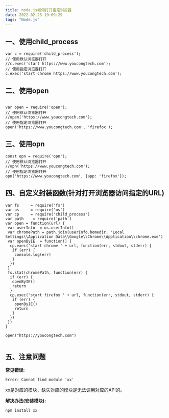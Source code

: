 ```yaml
---
title: node.js如何打开指定浏览器
date: 2022-02-25 19:09:29
tags: "Node.js"
---
```



## 一、使用child_process
<!--more-->

```
var c = require('child_process');
// 使用默认浏览器打开
//c.exec('start https://www.youcongtech.com');
// 使用指定浏览器打开
c.exec('start chrome https://www.youcongtech.com');

```

## 二、使用open
```

var open = require('open');
// 使用默认浏览器打开
//open('https://www.youcongtech.com');
// 使用指定浏览器打开
open('https://www.youcongtech.com', 'firefox');

```

## 三、使用opn
```
const opn = require('opn');
// 使用默认浏览器打开
//opn('https://www.youcongtech.com');
// 使用指定浏览器打开
opn('https://www.youcongtech.com', {app: 'firefox'});

```

## 四、自定义封装函数(针对打开浏览器访问指定的URL)
```
var fs     = require('fs')
var os     = require('os')
var cp     = require('child_process')
var path    = require('path')
var open = function(url) {
 var userInfo  = os.userInfo()
 var chromePath = path.join(userInfo.homedir, 'Local Settings\\Application Data\\Google\\Chrome\\Application\\chrome.exe')
 var openByIE  = function() {
  cp.exec('start chrome ' + url, function(err, stdout, stderr) {
   if (err) {
    console.log(err)
   }
  })
 }
 fs.stat(chromePath, function(err) {
  if (err) {
   openByIE()
   return
  }
  cp.exec('start firefox ' + url, function(err, stdout, stderr) {
   if (err) {
    openByIE()
    return
   }
  })
 })
}

open("https://youcongtech.com")


```


## 五、注意问题
**常见错误:**
```
Error: Cannot find module 'xx'

```

xx是对应的模块，缺失对应的模块是无法调用对应的API的。

**解决办法(安装模块):**
```
npm install xx

```